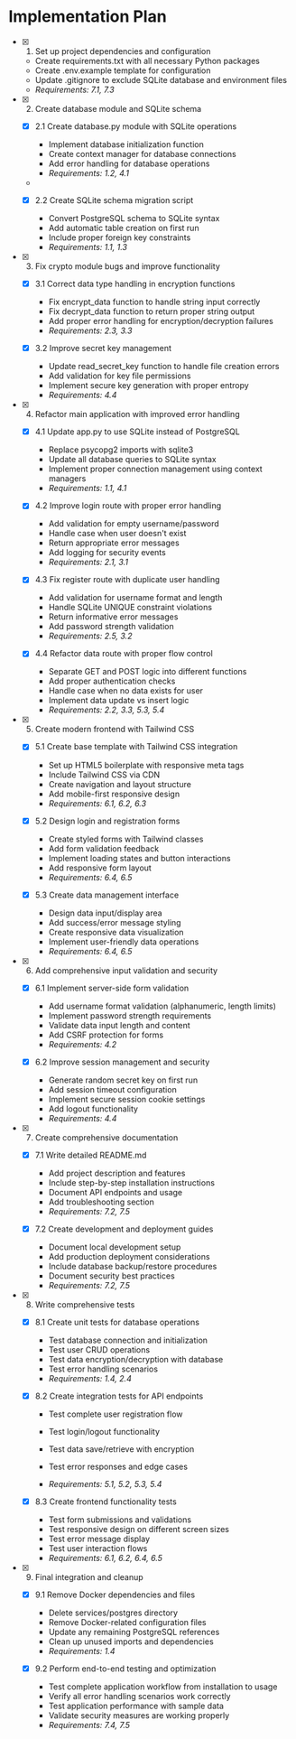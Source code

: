 # Implementation Plan

- [x] 1. Set up project dependencies and configuration





  - Create requirements.txt with all necessary Python packages
  - Create .env.example template for configuration
  - Update .gitignore to exclude SQLite database and environment files
  - _Requirements: 7.1, 7.3_

- [x] 2. Create database module and SQLite schema





  - [x] 2.1 Create database.py module with SQLite operations


    - Implement database initialization function
    - Create context manager for database connections
    - Add error handling for database operations
    - _Requirements: 1.2, 4.1_
  -

  - [x] 2.2 Create SQLite schema migration script






    - Convert PostgreSQL schema to SQLite syntax
    - Add automatic table creation on first run
    - Include proper foreign key constraints
    - _Requirements: 1.1, 1.3_

- [x] 3. Fix crypto module bugs and improve functionality





  - [x] 3.1 Correct data type handling in encryption functions


    - Fix encrypt_data function to handle string input correctly
    - Fix decrypt_data function to return proper string output
    - Add proper error handling for encryption/decryption failures
    - _Requirements: 2.3, 3.3_
  
  - [x] 3.2 Improve secret key management


    - Update read_secret_key function to handle file creation errors
    - Add validation for key file permissions
    - Implement secure key generation with proper entropy
    - _Requirements: 4.4_

- [x] 4. Refactor main application with improved error handling





  - [x] 4.1 Update app.py to use SQLite instead of PostgreSQL


    - Replace psycopg2 imports with sqlite3
    - Update all database queries to SQLite syntax
    - Implement proper connection management using context managers
    - _Requirements: 1.1, 4.1_
  
  - [x] 4.2 Improve login route with proper error handling


    - Add validation for empty username/password
    - Handle case when user doesn't exist
    - Return appropriate error messages
    - Add logging for security events
    - _Requirements: 2.1, 3.1_
  
  - [x] 4.3 Fix register route with duplicate user handling


    - Add validation for username format and length
    - Handle SQLite UNIQUE constraint violations
    - Return informative error messages
    - Add password strength validation
    - _Requirements: 2.5, 3.2_
  
  - [x] 4.4 Refactor data route with proper flow control


    - Separate GET and POST logic into different functions
    - Add proper authentication checks
    - Handle case when no data exists for user
    - Implement data update vs insert logic
    - _Requirements: 2.2, 3.3, 5.3, 5.4_

- [x] 5. Create modern frontend with Tailwind CSS





  - [x] 5.1 Create base template with Tailwind CSS integration


    - Set up HTML5 boilerplate with responsive meta tags
    - Include Tailwind CSS via CDN
    - Create navigation and layout structure
    - Add mobile-first responsive design
    - _Requirements: 6.1, 6.2, 6.3_
  

  - [x] 5.2 Design login and registration forms

    - Create styled forms with Tailwind classes
    - Add form validation feedback
    - Implement loading states and button interactions
    - Add responsive form layout
    - _Requirements: 6.4, 6.5_
  
  - [x] 5.3 Create data management interface


    - Design data input/display area
    - Add success/error message styling
    - Create responsive data visualization
    - Implement user-friendly data operations
    - _Requirements: 6.4, 6.5_

- [x] 6. Add comprehensive input validation and security





  - [x] 6.1 Implement server-side form validation


    - Add username format validation (alphanumeric, length limits)
    - Implement password strength requirements
    - Validate data input length and content
    - Add CSRF protection for forms
    - _Requirements: 4.2_
  


  - [x] 6.2 Improve session management and security





    - Generate random secret key on first run
    - Add session timeout configuration
    - Implement secure session cookie settings
    - Add logout functionality
    - _Requirements: 4.4_

- [x] 7. Create comprehensive documentation





  - [x] 7.1 Write detailed README.md


    - Add project description and features
    - Include step-by-step installation instructions
    - Document API endpoints and usage
    - Add troubleshooting section
    - _Requirements: 7.2, 7.5_
  
  - [x] 7.2 Create development and deployment guides


    - Document local development setup
    - Add production deployment considerations
    - Include database backup/restore procedures
    - Document security best practices
    - _Requirements: 7.2, 7.5_

- [x] 8. Write comprehensive tests





  - [x] 8.1 Create unit tests for database operations


    - Test database connection and initialization
    - Test user CRUD operations
    - Test data encryption/decryption with database
    - Test error handling scenarios
    - _Requirements: 1.4, 2.4_
  


  - [x] 8.2 Create integration tests for API endpoints

    - Test complete user registration flow
    - Test login/logout functionality
    - Test data save/retrieve with encryption
    - Test error responses and edge cases

    - _Requirements: 5.1, 5.2, 5.3, 5.4_
  
  - [x] 8.3 Create frontend functionality tests

    - Test form submissions and validations
    - Test responsive design on different screen sizes
    - Test error message display
    - Test user interaction flows
    - _Requirements: 6.1, 6.2, 6.4, 6.5_

- [x] 9. Final integration and cleanup





  - [x] 9.1 Remove Docker dependencies and files


    - Delete services/postgres directory
    - Remove Docker-related configuration files
    - Update any remaining PostgreSQL references
    - Clean up unused imports and dependencies
    - _Requirements: 1.4_
  
  - [x] 9.2 Perform end-to-end testing and optimization


    - Test complete application workflow from installation to usage
    - Verify all error handling scenarios work correctly
    - Test application performance with sample data
    - Validate security measures are working properly
    - _Requirements: 7.4, 7.5_